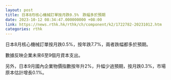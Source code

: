 ```yaml
---
layout: post
title: 日本8月核心機械訂單按月跌0.5%　跌幅多於預期
date: 2023-10-12 08:34:47.000000000 +08:00
link: https://news.rthk.hk/rthk/ch/component/k2/1722782-20231012.htm
categories: rthk
---
```


日本8月核心機械訂單按月跌0.5%，按年跌7.7%，兩者跌幅都多於預期。

數據反映企業未來6至9個月資本支出。

另外，日本9月國內企業物價指數按年升2%，升幅少過預期，按月跌0.3%，市場原本估計增長0.1%。
